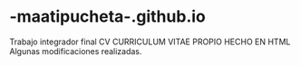 # -maatipucheta-.github.io
Trabajo integrador final CV
CURRICULUM VITAE PROPIO HECHO EN HTML
Algunas modificaciones realizadas.
